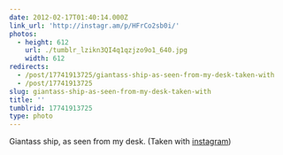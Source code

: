 ```yaml
---
date: 2012-02-17T01:40:14.000Z
link_url: 'http://instagr.am/p/HFrCo2sb0i/'
photos:
  - height: 612
    url: ./tumblr_lzikn3QI4q1qzjzo9o1_640.jpg
    width: 612
redirects:
  - /post/17741913725/giantass-ship-as-seen-from-my-desk-taken-with
  - /post/17741913725
slug: giantass-ship-as-seen-from-my-desk-taken-with
title: ''
tumblrid: 17741913725
type: photo
---
```

<p>Giantass ship, as seen from my desk.  (Taken with <a href="http://instagr.am">instagram</a>)</p>
